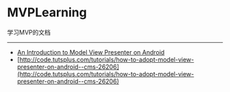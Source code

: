# MVPLearning
学习MVP的文档


---

* [An Introduction to Model View Presenter on Android](http://code.tutsplus.com/tutorials/an-introduction-to-model-view-presenter-on-android--cms-26162)
* [http://code.tutsplus.com/tutorials/how-to-adopt-model-view-presenter-on-android--cms-26206](http://code.tutsplus.com/tutorials/how-to-adopt-model-view-presenter-on-android--cms-26206)
